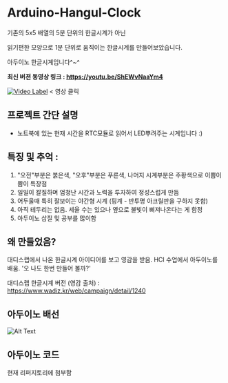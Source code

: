 # Arduino-Hangul-Clock

기존의 5x5 배열의 5분 단위의 한글시계가 아닌

읽기편한 모양으로 1분 단위로 움직이는 한글시계를 만들어보았습니다. 

아두이노 한글시계입니다^~^

**최신 버젼 동영상 링크 : https://youtu.be/ShEWvNaaYm4**

[![Video Label](http://img.youtube.com/vi/ShEWvNaaYm4/0.jpg)](https://youtu.be/ShEWvNaaYm4?t=0s) < 영상 클릭


## 프로젝트 간단 설명 
- 노트북에 있는 현재 시간을 RTC모듈로 읽어서 LED뿌려주는 시계입니다 :)


## 특징 및 추억 : 
1. "오전"부분은 붉은색, "오후"부분은 푸른색, 나머지 시계부분은 주황색으로 이쁨이쁨이 특장점
2. 일일이 칼질하며 엄청난 시간과 노력을 투자하여 정성스럽게 만듬
3. 어두울때 특히 잘보이는 야간형 시계 (핑계 - 반투명 아크릴판을 구하지 못함)
4. 아직 테두리는 없음. 세울 수는 있으나 옆으로 불빛이 삐져나온다는 게 함정
5. 아두이노 삽질 및 공부를 많이함


## 왜 만들었음?
대디스랩에서 나온 한글시계 아이디어를 보고 영감을 받음.
HCI 수업에서 아두이노를 배움.
'오 나도 한번 만들어 볼까?'

대디스랩 한글시계 버전 (영감 출처) : https://www.wadiz.kr/web/campaign/detail/1240


## 아두이노 배선
![Alt Text](http://kocoafab.cc/data/201506051005428243.png)


## 아두이노 코드
현재 리퍼지토리에 첨부함

